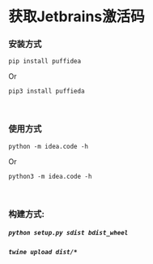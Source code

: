 # 获取Jetbrains激活码

### 安装方式 
```pip install puffidea```
<br />

Or
<br /> 

```pip3 install puffieda```

<br />

### 使用方式 
```python -m idea.code -h```

Or
<br /> 

```python3 -m idea.code -h```

<br />

### 构建方式:
##### ```python setup.py sdist bdist_wheel```
##### ```twine upload dist/*```